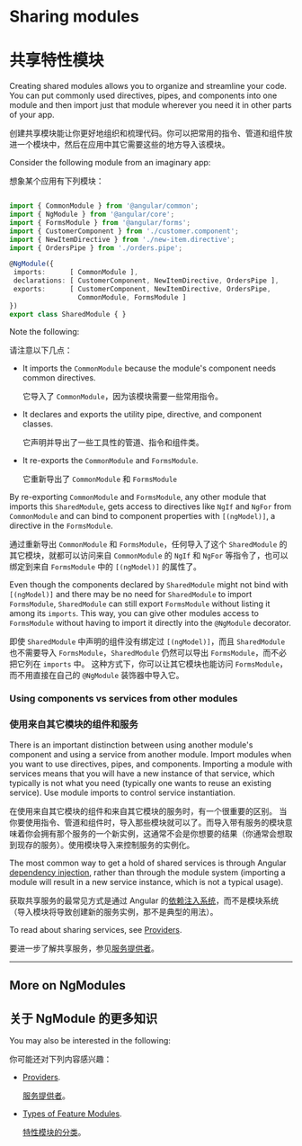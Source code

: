 # Sharing modules

# 共享特性模块

Creating shared modules allows you to organize and streamline your code. You can put commonly
used directives, pipes, and components into one module and then import just that module wherever
you need it in other parts of your app.

创建共享模块能让你更好地组织和梳理代码。你可以把常用的指令、管道和组件放进一个模块中，然后在应用中其它需要这些的地方导入该模块。

Consider the following module from an imaginary app:

想象某个应用有下列模块：

```typescript

import { CommonModule } from '@angular/common';
import { NgModule } from '@angular/core';
import { FormsModule } from '@angular/forms';
import { CustomerComponent } from './customer.component';
import { NewItemDirective } from './new-item.directive';
import { OrdersPipe } from './orders.pipe';

@NgModule({
 imports:      [ CommonModule ],
 declarations: [ CustomerComponent, NewItemDirective, OrdersPipe ],
 exports:      [ CustomerComponent, NewItemDirective, OrdersPipe,
                 CommonModule, FormsModule ]
})
export class SharedModule { }

```

Note the following:

请注意以下几点：

* It imports the `CommonModule` because the module's component needs common directives.

   它导入了 `CommonModule`，因为该模块需要一些常用指令。

* It declares and exports the utility pipe, directive, and component classes.

   它声明并导出了一些工具性的管道、指令和组件类。

* It re-exports the `CommonModule` and `FormsModule`.

   它重新导出了 `CommonModule` 和 `FormsModule`

By re-exporting `CommonModule` and `FormsModule`, any other module that imports this
`SharedModule`, gets access to directives like `NgIf` and `NgFor` from `CommonModule`
and can bind to component properties with `[(ngModel)]`, a directive in the `FormsModule`.

通过重新导出 `CommonModule` 和 `FormsModule`，任何导入了这个 `SharedModule` 的其它模块，就都可以访问来自 `CommonModule` 的 `NgIf` 和 `NgFor` 等指令了，也可以绑定到来自 `FormsModule` 中的 `[(ngModel)]` 的属性了。

Even though the components declared by `SharedModule` might not bind
with `[(ngModel)]` and there may be no need for `SharedModule`
to import `FormsModule`, `SharedModule` can still export
`FormsModule` without listing it among its `imports`. This
way, you can give other modules access to `FormsModule` without
having to import it directly into the `@NgModule` decorator.

即使 `SharedModule` 中声明的组件没有绑定过 `[(ngModel)]`，而且 `SharedModule` 也不需要导入 `FormsModule`，`SharedModule` 仍然可以导出 `FormsModule`，而不必把它列在 `imports` 中。
这种方式下，你可以让其它模块也能访问 `FormsModule`，而不用直接在自己的 `@NgModule` 装饰器中导入它。

### Using components vs services from other modules

### 使用来自其它模块的组件和服务

There is an important distinction between using another module's component and
using a service from another module. Import modules when you want to use
directives, pipes, and components. Importing a module with services means that you will have a new instance of that service, which typically is not what you need (typically one wants to reuse an existing service). Use module imports to control service instantiation.

在使用来自其它模块的组件和来自其它模块的服务时，有一个很重要的区别。
当你要使用指令、管道和组件时，导入那些模块就可以了。而导入带有服务的模块意味着你会拥有那个服务的一个新实例，这通常不会是你想要的结果（你通常会想取到现存的服务）。使用模块导入来控制服务的实例化。

The most common way to get a hold of shared services is through Angular
[dependency injection](guide/dependency-injection), rather than through the module system (importing a module will result in a new service instance, which is not a typical usage).

获取共享服务的最常见方式是通过 Angular 的[依赖注入系统](guide/dependency-injection)，而不是模块系统（导入模块将导致创建新的服务实例，那不是典型的用法）。

To read about sharing services, see [Providers](guide/providers).

要进一步了解共享服务，参见[服务提供者](guide/providers)。

<hr />

## More on NgModules

## 关于 NgModule 的更多知识

You may also be interested in the following:

你可能还对下列内容感兴趣：

* [Providers](guide/providers).

   [服务提供者](guide/providers)。

* [Types of Feature Modules](guide/module-types).

   [特性模块的分类](guide/module-types)。
